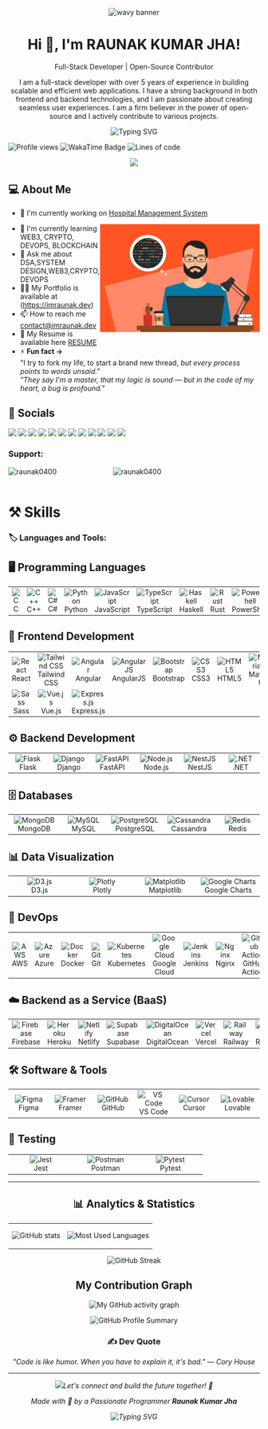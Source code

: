 <!-- Wavy Banner -->
<p align="center">
  <img src="https://capsule-render.vercel.app/api?type=waving&color=0:00C9A7,100:FFB86C&height=200&section=header&text=RAUNAK%20KUMAR%20JHA&fontSize=40&fontAlignY=35&desc=🚀%20Full%20Stack%20Developer%20%7C%20CSE%20Student%20%7C%20Open%20Source%20Contributor&descSize=22&descAlign=50" alt="wavy banner"/>
</p>



<div align="center">

# Hi 👋, I'm RAUNAK KUMAR JHA!

</div>

<div align="center">

Full-Stack Developer | Open-Source Contributor

</div>

<div align="center">

I am a full-stack developer with over 5 years of experience in building scalable and efficient web applications. I have a strong background in both frontend and backend technologies, and I am passionate about creating seamless user experiences. I am a firm believer in the power of open-source and I actively contribute to various projects.

</div>

<div align="center">

![Typing SVG](https://readme-typing-svg.herokuapp.com?font=Fira%20Code&size=22&pause=1000&color=8A2BE2&width=435&lines=Full-Stack%20Dev;Building%20scalable%20apps;Efficient%20applications;Open%20to%20collaboration;Let's%20build%20together!&center=true&vCenter=true&repeat=true)

</div>

![Profile views](https://komarev.com/ghpvc/?username=raunak0400&label=Profile%20Views&color=blueviolet&style=flat) ![WakaTime Badge](https://wakatime.com/badge/user/18cad418-1288-46b3-a938-1a4e75183603.svg) ![Lines of code](https://img.shields.io/badge/From%20Hello%20World%20I%27ve%20Written-7.9%20million%20lines%20of%20code-blue)

<p align="center">
  <img alig src="https://github-profile-trophy.vercel.app/?username=guilyx&theme=onedark&column=-1" />
</p>

## **💻 About Me**
- 🔭 I'm currently working on [Hospital Management System](https://github.com/raunak0400/Hospital-Management-System)
<img align="right" alt="Coding" width="320" src="https://raw.githubusercontent.com/shahriyor-sharifjonov/shahriyor-sharifjonov/master/coding-2.gif">

- 🌱 I'm currently learning WEB3, CRYPTO, DEVOPS, BLOCKCHAIN
- 💬 Ask me about DSA,SYSTEM DESIGN,WEB3,CRYPTO,DEVOPS
- 👨‍💻 My Portfolio is available at (https://imraunak.dev)
- 📫 How to reach me contact@imraunak.dev
- 📄 My Resume is available here [RESUME](https://drive.google.com/file/d/16veb7ZypVSEuFMB9srguJYEl7ofNsyKR/view?usp=sharing)
-  ⚡ **Fun fact →**  
  "I try to fork my life, to start a brand new thread, 
  _but every process points to words unsaid."_  
  _"They say I'm a master, that my logic is sound — but in the code of my heart, a bug is profound."_


## **📱 Socials**

<p align="left">
  <a href="mailto:contact@imraunak.dev" target="_blank"><img src="https://img.shields.io/badge/Email-D14836?style=for-the-badge&logo=gmail&logoColor=white" /></a>
  <a href="https://imraunak.dev" target="_blank"><img src="https://img.shields.io/badge/Portfolio-000000?style=for-the-badge&logo=vercel&logoColor=white" /></a>
  <a href="https://instagram.com/raunak.____.07" target="_blank"><img src="https://img.shields.io/badge/Instagram-E4405F?style=for-the-badge&logo=instagram&logoColor=white" /></a>
  <a href="https://github.com/raunak0400" target="_blank"><img src="https://img.shields.io/badge/GitHub-181717?style=for-the-badge&logo=github&logoColor=white" /></a>
  <a href="https://twitter.com/raunak0400" target="_blank"><img src="https://img.shields.io/badge/Twitter-1DA1F2?style=for-the-badge&logo=twitter&logoColor=white" /></a>
  <a href="https://linkedin.com/in/in/raunak0400" target="_blank"><img src="https://img.shields.io/badge/LinkedIn-0A66C2?style=for-the-badge&logo=linkedin&logoColor=white" /></a>
  <a href="https://dev.to/raunak0400" target="_blank"><img src="https://img.shields.io/badge/Dev.to-0A0A0A?style=for-the-badge&logo=devdotto&logoColor=white" /></a>
  <a href="https://facebook.com/raunak.jha.3726613" target="_blank"><img src="https://img.shields.io/badge/Facebook-1877F2?style=for-the-badge&logo=facebook&logoColor=white" /></a>
  <a href="https://leetcode.com/raunak0400" target="_blank"><img src="https://img.shields.io/badge/LeetCode-FFA116?style=for-the-badge&logo=leetcode&logoColor=white" /></a>
  <a href="https://www.hackerrank.com/raunakkumarjha21" target="_blank"><img src="https://img.shields.io/badge/HackerRank-2EC866?style=for-the-badge&logo=hackerrank&logoColor=white" /></a>
  <a href="https://www.codechef.com/users/raunak0400" target="_blank"><img src="https://img.shields.io/badge/CodeChef-5B4638?style=for-the-badge&logo=codechef&logoColor=white" /></a>
  <a href="https://codeforces.com/profile/raunak0400" target="_blank"><img src="https://img.shields.io/badge/Codeforces-1F8ACB?style=for-the-badge&logo=codeforces&logoColor=white" /></a>
</p>

<h3 align="left">Support:</h3>
<p><a href="https://www.buymeacoffee.com/raunak0400"> <img align="left" src="https://cdn.buymeacoffee.com/buttons/v2/default-yellow.png" height="50" width="210" alt="raunak0400" /></a><a href="https://ko-fi.com/raunak0400"> <img align="left" src="https://cdn.ko-fi.com/cdn/kofi3.png?v=3" height="50" width="210" alt="raunak0400" /></a></p><br><br>

# ⚒️ Skills

<h3 align="left">🏷 Languages and Tools:</h3>

## 🖥️ Programming Languages
<table align="center">
  <tr>
    <td align="center" width="116">
        <img src="https://img.shields.io/badge/C-00599C?style=for-the-badge&logo=c&logoColor=white" alt="C" width="65" height="65" />
      <br>C
    </td>
    <td align="center" width="116">
        <img src="https://techstack-generator.vercel.app/cpp-icon.svg" alt="C++" width="65" height="65" />
      <br>C++
    </td>
    <td align="center" width="116">
        <img src="https://skillicons.dev/icons?i=cs" alt="C#" width="65" height="65" />
      <br>C#
    </td>
    <td align="center" width="116">
        <img src="https://techstack-generator.vercel.app/python-icon.svg" alt="Python" width="65" height="65" />
      <br>Python
    </td>
    <td align="center" width="116">
        <img src="https://techstack-generator.vercel.app/js-icon.svg" alt="JavaScript" width="65" height="65" />
      <br>JavaScript
    </td>
    <td align="center" width="116">
        <img src="https://techstack-generator.vercel.app/ts-icon.svg" alt="TypeScript" width="65" height="65" />
      <br>TypeScript
    </td>
    <td align="center" width="116">
        <img src="https://skillicons.dev/icons?i=haskell" alt="Haskell" width="65" height="65" />
      <br>Haskell
    </td>
    <td align="center" width="116">
        <img src="https://skillicons.dev/icons?i=rust" alt="Rust" width="65" height="65" />
      <br>Rust
    </td>
    <td align="center" width="116">
        <img src="https://skillicons.dev/icons?i=powershell" alt="PowerShell" width="65" height="65" />
      <br>PowerShell
    </td>
  </tr>
</table>

## 🎨 Frontend Development
<table align="center">
  <tr>
    <td align="center" width="116">
        <img src="https://techstack-generator.vercel.app/react-icon.svg" alt="React" width="65" height="65" />
      <br>React
    </td>
    <td align="center" width="116">
        <img src="https://skillicons.dev/icons?i=tailwind" alt="Tailwind CSS" width="65" height="65" />
      <br>Tailwind CSS
    </td>
    <td align="center" width="116">
        <img src="https://skillicons.dev/icons?i=angular" alt="Angular" width="65" height="65" />
      <br>Angular
    </td>
    <td align="center" width="116">
        <img src="https://img.shields.io/badge/AngularJS-E23237?style=for-the-badge&logo=angularjs&logoColor=white" alt="AngularJS" width="65" height="65" />
      <br>AngularJS
    </td>
    <td align="center" width="116">
        <img src="https://skillicons.dev/icons?i=bootstrap" alt="Bootstrap" width="65" height="65" />
      <br>Bootstrap
    </td>
    <td align="center" width="116">
        <img src="https://skillicons.dev/icons?i=css" alt="CSS3" width="65" height="65" />
      <br>CSS3
    </td>
    <td align="center" width="116">
        <img src="https://skillicons.dev/icons?i=html" alt="HTML5" width="65" height="65" />
      <br>HTML5
    </td>
    <td align="center" width="116">
        <img src="https://skillicons.dev/icons?i=materialui" alt="Material UI" width="65" height="65" />
      <br>Material UI
    </td>
    <td align="center" width="116">
        <img src="https://skillicons.dev/icons?i=nextjs" alt="Next.js" width="65" height="65" />
      <br>Next.js
    </td>
  </tr>
  <tr>
    <td align="center" width="116">
        <img src="https://techstack-generator.vercel.app/sass-icon.svg" alt="Sass" width="65" height="65" />
      <br>Sass
    </td>
    <td align="center" width="116">
        <img src="https://skillicons.dev/icons?i=vue" alt="Vue.js" width="65" height="65" />
      <br>Vue.js
    </td>
    <td align="center" width="116">
        <img src="https://skillicons.dev/icons?i=express" alt="Express.js" width="65" height="65" />
      <br>Express.js
    </td>
  </tr>
</table>

## ⚙️ Backend Development
<table align="center">
  <tr>
    <td align="center" width="116">
        <img src="https://skillicons.dev/icons?i=flask" alt="Flask" width="65" height="65" />
      <br>Flask
    </td>
    <td align="center" width="116">
        <img src="https://techstack-generator.vercel.app/django-icon.svg" alt="Django" width="65" height="65" />
      <br>Django
    </td>
    <td align="center" width="116">
        <img src="https://skillicons.dev/icons?i=fastapi" alt="FastAPI" width="65" height="65" />
      <br>FastAPI
    </td>
    <td align="center" width="116">
        <img src="https://skillicons.dev/icons?i=nodejs" alt="Node.js" width="65" height="65" />
      <br>Node.js
    </td>
    <td align="center" width="116">
        <img src="https://skillicons.dev/icons?i=nestjs" alt="NestJS" width="65" height="65" />
      <br>NestJS
    </td>
    <td align="center" width="116">
        <img src="https://skillicons.dev/icons?i=dotnet" alt=".NET" width="65" height="65" />
      <br>.NET
    </td>
  </tr>
</table>

## 🗄️ Databases
<table align="center">
  <tr>
    <td align="center" width="116">
        <img src="https://skillicons.dev/icons?i=mongodb" alt="MongoDB" width="65" height="65" />
      <br>MongoDB
    </td>
    <td align="center" width="116">
        <img src="https://techstack-generator.vercel.app/mysql-icon.svg" alt="MySQL" width="65" height="65" />
      <br>MySQL
    </td>
    <td align="center" width="116">
        <img src="https://skillicons.dev/icons?i=postgres" alt="PostgreSQL" width="65" height="65" />
      <br>PostgreSQL
    </td>
    <td align="center" width="116">
        <img src="https://skillicons.dev/icons?i=cassandra" alt="Cassandra" width="65" height="65" />
      <br>Cassandra
    </td>
    <td align="center" width="116">
        <img src="https://skillicons.dev/icons?i=redis" alt="Redis" width="65" height="65" />
      <br>Redis
    </td>
  </tr>
</table>

## 📊 Data Visualization
<table align="center">
  <tr>
    <td align="center" width="116">
        <img src="https://skillicons.dev/icons?i=d3" alt="D3.js" width="65" height="65" />
      <br>D3.js
    </td>
    <td align="center" width="116">
        <img src="https://img.shields.io/badge/Plotly-3F4F75?style=for-the-badge&logo=plotly&logoColor=white" alt="Plotly" width="65" height="65" />
      <br>Plotly
    </td>
    <td align="center" width="116">
        <img src="https://img.shields.io/badge/Matplotlib-3776AB?style=for-the-badge&logo=python&logoColor=white" alt="Matplotlib" width="65" height="65" />
      <br>Matplotlib
    </td>
    <td align="center" width="116">
        <img src="https://img.shields.io/badge/Google%20Charts-4285F4?style=for-the-badge&logo=google&logoColor=white" alt="Google Charts" width="65" height="65" />
      <br>Google Charts
    </td>
  </tr>
</table>

## 🚀 DevOps
<table align="center">
  <tr>
    <td align="center" width="116">
        <img src="https://techstack-generator.vercel.app/aws-icon.svg" alt="AWS" width="65" height="65" />
      <br>AWS
    </td>
    <td align="center" width="116">
        <img src="https://skillicons.dev/icons?i=azure" alt="Azure" width="65" height="65" />
      <br>Azure
    </td>
    <td align="center" width="116">
        <img src="https://techstack-generator.vercel.app/docker-icon.svg" alt="Docker" width="65" height="65" />
      <br>Docker
    </td>
    <td align="center" width="116">
        <img src="https://user-images.githubusercontent.com/25181517/192108372-f71d70ac-7ae6-4c0d-8395-51d8870c2ef0.png" alt="Git" width="65" height="65" />
      <br>Git
    </td>
    <td align="center" width="116">
        <img src="https://techstack-generator.vercel.app/kubernetes-icon.svg" alt="Kubernetes" width="65" height="65" /
      <br>Kubernetes
    </td>
    <td align="center" width="116">
        <img src="https://skillicons.dev/icons?i=gcp" alt="Google Cloud" width="65" height="65" />
      <br>Google Cloud
    </td>
    <td align="center" width="116">
        <img src="https://skillicons.dev/icons?i=jenkins" alt="Jenkins" width="65" height="65" />
      <br>Jenkins
    </td>
    <td align="center" width="116">
        <img src="https://techstack-generator.vercel.app/nginx-icon.svg" alt="Nginx" width="65" height="65" />
      <br>Nginx
    </td>
    <td align="center" width="116">
        <img src="https://skillicons.dev/icons?i=githubactions" alt="GitHub Actions" width="65" height="65" />
      <br>GitHub Actions
    </td>
  </tr>
</table>

## ☁️ Backend as a Service (BaaS)
<table align="center">
  <tr>
    <td align="center" width="116">
        <img src="https://skillicons.dev/icons?i=firebase" alt="Firebase" width="65" height="65" />
      <br>Firebase
    </td>
    <td align="center" width="116">
        <img src="https://skillicons.dev/icons?i=heroku" alt="Heroku" width="65" height="65" />
      <br>Heroku
    </td>
    <td align="center" width="116">
        <img src="https://skillicons.dev/icons?i=netlify" alt="Netlify" width="65" height="65" />
      <br>Netlify
    </td>
    <td align="center" width="116">
        <img src="https://skillicons.dev/icons?i=supabase" alt="Supabase" width="65" height="65" />
      <br>Supabase
    </td>
    <td align="center" width="116">
        <img src="https://img.shields.io/badge/DigitalOcean-0080FF?style=for-the-badge&logo=digitalocean&logoColor=white" alt="DigitalOcean" width="65" height="65" />
      <br>DigitalOcean
    </td>
    <td align="center" width="116">
        <img src="https://skillicons.dev/icons?i=vercel" alt="Vercel" width="65" height="65" />
      <br>Vercel
    </td>
    <td align="center" width="116">
        <img src="https://img.shields.io/badge/Railway-0B0D0E?style=for-the-badge&logo=railway&logoColor=white" alt="Railway" width="65" height="65" />
      <br>Railway
    </td>
    <td align="center" width="116">
        <img src="https://img.shields.io/badge/Render-46E3B7?style=for-the-badge&logo=render&logoColor=white" alt="Render" width="65" height="65" />
      <br>Render
    </td>
    <td align="center" width="116">
        <img src="https://img.shields.io/badge/NumPy-013243?style=for-the-badge&logo=numpy&logoColor=white" alt="NumPy" width="65" height="65" />
      <br>NumPy
    </td>
  </tr>
</table>

## 🛠️ Software & Tools
<table align="center">
  <tr>
    <td align="center" width="116">
        <img src="https://skillicons.dev/icons?i=figma" alt="Figma" width="65" height="65" />
      <br>Figma
    </td>
    <td align="center" width="116">
        <img src="https://img.shields.io/badge/Framer-0055FF?style=for-the-badge&logo=framer&logoColor=white" alt="Framer" width="65" height="65" />
      <br>Framer
    </td>
    <td align="center" width="116">
        <img src="https://img.shields.io/badge/GitHub-100000?style=for-the-badge&logo=github&logoColor=white" alt="GitHub" width="65" height="65" />
      <br>GitHub
    </td>
    <td align="center" width="116">
        <img src="https://skillicons.dev/icons?i=vscode" alt="VS Code" width="65" height="65" />
      <br>VS Code
    </td>
    <td align="center" width="116">
        <img src="https://img.shields.io/badge/Cursor-000000?style=for-the-badge&logo=visualstudiocode&logoColor=white" alt="Cursor" width="65" height="65" />
      <br>Cursor
    </td>
    <td align="center" width="116">
        <img src="https://img.shields.io/badge/Lovable-FF69B4?style=for-the-badge&logo=heart&logoColor=white" alt="Lovable" width="65" height="65" />
      <br>Lovable
    </td>
  </tr>
</table>

## 🧪 Testing
<table align="center">
  <tr>
    <td align="center" width="116">
        <img src="https://techstack-generator.vercel.app/jest-icon.svg" alt="Jest" width="65" height="65" />
      <br>Jest
    </td>
    <td align="center" width="116">
        <img src="https://skillicons.dev/icons?i=postman" alt="Postman" width="65" height="65" />
      <br>Postman
    </td>
    <td align="center" width="116">
        <img src="https://img.shields.io/badge/Pytest-0A9EDC?style=for-the-badge&logo=pytest&logoColor=white" alt="Pytest" width="65" height="65" />
      <br>Pytest
    </td>
  </tr>
</table>

<div align="center">

---


## **📊 Analytics & Statistics**

<div align="center">

<table>
<tr>
<td>

![GitHub stats](https://github-readme-stats.vercel.app/api?username=yyx990803&show_icons=true&theme=radical&custom_title=Raunak%20Kumar%20Jha%20Stat's)
</td>
<td>

<img src="https://github-readme-stats.vercel.app/api/top-langs/?username=raunak0400&layout=compact&theme=dracula&hide_border=true&card_width=400" alt="Most Used Languages" />

</td>
</tr>
</table>

</div>

<div align="center">

![GitHub Streak](https://streak-stats.demolab.com?user=raunak0400&theme=radical&hide_border=true&border_radius=10)

</div>


## My Contribution Graph

![My GitHub activity graph](https://github-readme-activity-graph.vercel.app/graph?username=yyx990803&theme=dracula&custom_title=Raunak%20Kumar%20Jha's%20Contribution%20Graph)



<div align="center">

<img src="https://github-profile-summary-cards.vercel.app/api/cards/profile-details?username=raunak0400&theme=dracula" alt="GitHub Profile Summary" />

</div>


### ✍️ Dev Quote

<p align="center">
  <em>"Code is like humor. When you have to explain it, it's bad." — Cory House</em>
</p>


---
<img src="https://media.giphy.com/media/LnQjpWaON8nhr21vNW/giphy.gif" width="50"><em>Let's connect and build the future together! 🚀 <em>
<p align="center">  
  Made with 💖 by a Passionate Programmer <b>Raunak Kumar Jha</b>  
</p>

![Typing SVG](https://readme-typing-svg.herokuapp.com?color=6667AB&center=true&vCenter=true&lines=A+%E2%AD%90++on+my+repo+is+appreciated!;Thanks+for+visiting+my+profile+%F0%9F%98%83;Happy+coding!+%F0%9F%9A%80)
